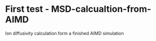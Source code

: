 # First test - MSD-calcualtion-from-AIMD
Ion diffusivity calculation form a finished AIMD simulation


